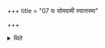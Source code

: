 +++
title = "07 यः सोमवामी स्यात्तस्मा"

+++

<details><summary>थिते</summary>

यः सोमवामी स्यात्तस्मा एतं सोमेन्द्रं श्यामाकं चरुं निर्वपेत् ७
</details>

